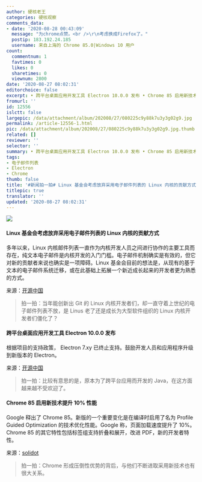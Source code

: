 ```yaml
---
author: 硬核老王
categories: 硬核观察
comments_data:
- date: '2020-08-28 00:43:09'
  message: "为chrome点赞。<br />\r\n考虑换成Firefox了。"
  postip: 183.192.24.185
  username: 来自上海的 Chrome 85.0|Windows 10 用户
count:
  commentnum: 1
  favtimes: 0
  likes: 0
  sharetimes: 0
  viewnum: 2800
date: '2020-08-27 08:02:31'
editorchoice: false
excerpt: • 跨平台桌面应用开发工具 Electron 10.0.0 发布 • Chrome 85 启用新技术提升 10% 性能
fromurl: ''
id: 12556
islctt: false
largepic: /data/attachment/album/202008/27/080225c9y88k7u3y3g02g9.jpg
permalink: /article-12556-1.html
pic: /data/attachment/album/202008/27/080225c9y88k7u3y3g02g9.jpg.thumb.jpg
related: []
reviewer: ''
selector: ''
summary: • 跨平台桌面应用开发工具 Electron 10.0.0 发布 • Chrome 85 启用新技术提升 10% 性能
tags:
- 电子邮件列表
- Electron
- Chrome
thumb: false
title: '#新闻拍一拍# Linux 基金会考虑放弃采用电子邮件列表的 Linux 内核的贡献方式'
titlepic: true
translator: ''
updated: '2020-08-27 08:02:31'
---
```


![](/data/attachment/album/202008/27/080225c9y88k7u3y3g02g9.jpg)


#### Linux 基金会考虑放弃采用电子邮件列表的 Linux 内核的贡献方式


多年以来，Linux 内核邮件列表一直作为内核开发人员之间进行协作的主要工具而存在，纯文本电子邮件是内核开发的入门门槛。电子邮件机制确实是有效的，但它对新的贡献者来说也确实是一项障碍。Linux 基金会目前的想法是，从现有的基于文本的电子邮件系统迁移，或在此基础上拓展一个新近成长起来的开发者更为熟悉的方式。


来源：[开源中国](https://www.oschina.net/news/118169/linux_kernel_email "https://www.oschina.net/news/118169/linux_kernel_email")



> 
> 拍一拍：当年能创新出 Git 的 Linux 内核开发者们，却一直守着上世纪的电子邮件列表不放，是 Linus 老了还是成长为大型软件组织的 Linux 内核开发者们僵化了？
> 
> 
> 


#### 跨平台桌面应用开发工具 Electron 10.0.0 发布


根据项目的支持政策， Electron 7.xy 已终止支持。鼓励开发人员和应用程序升级到新版本的 Electron。


来源：[开源中国](https://www.oschina.net/news/118185/electron-10-0-0-released "https://www.oschina.net/news/118185/electron-10-0-0-released")



> 
> 拍一拍：比较有意思的是，原本为了跨平台应用而开发的 Java，在这方面越来越不受欢迎了。
> 
> 
> 


#### Chrome 85 启用新技术提升 10% 性能


Google 释出了 Chrome 85。新版的一个重要变化是在编译时启用了名为 Profile Guided Optimization 的技术优化性能。Google 称，页面加载速度提升了 10%。Chrome 85 的其它特性包括标签组支持折叠和展开，改进 PDF，新的开发者特性。


来源：[solidot](https://www.solidot.org/story?sid=65356 "https://www.solidot.org/story?sid=65356")



> 
> 拍一拍：Chrome 形成压倒性优势的背后，与他们不断进取采用新技术也有很大关系。
> 
> 
>